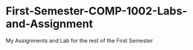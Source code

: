 # First-Semester-COMP-1002-Labs-and-Assignment
My Assignments and Lab for the rest of the First Semester
